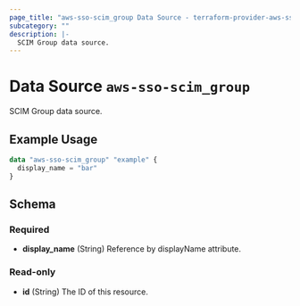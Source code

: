 ```yaml
---
page_title: "aws-sso-scim_group Data Source - terraform-provider-aws-sso-scim"
subcategory: ""
description: |-
  SCIM Group data source.
---
```


# Data Source `aws-sso-scim_group`

SCIM Group data source.

## Example Usage

```terraform
data "aws-sso-scim_group" "example" {
  display_name = "bar"
}
```

## Schema

### Required

- **display_name** (String) Reference by displayName attribute.

### Read-only

- **id** (String) The ID of this resource.


